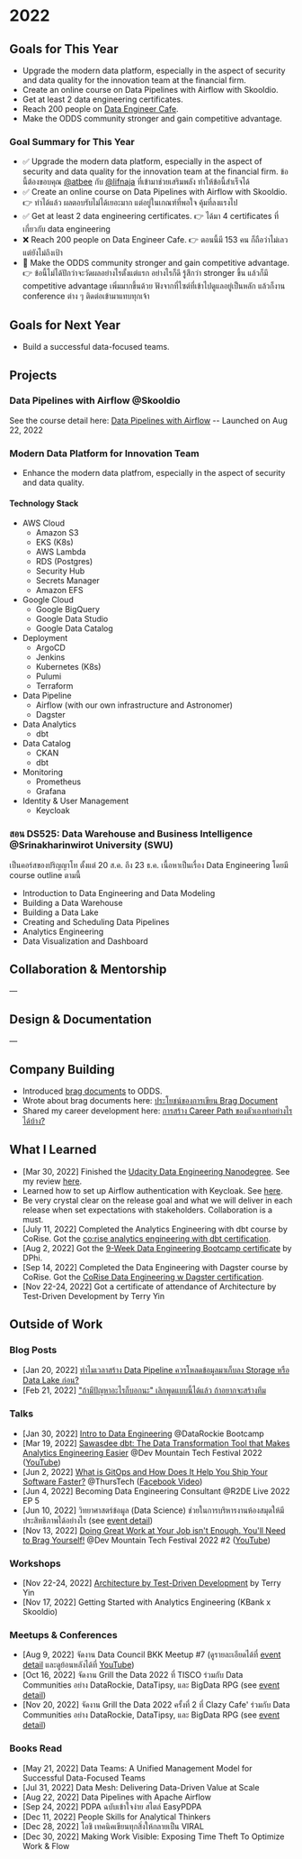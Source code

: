 # 2022

## Goals for This Year

* Upgrade the modern data platform, especially in the aspect of security and
  data quality for the innovation team at the financial firm.
* Create an online course on Data Pipelines with Airflow with Skooldio.
* Get at least 2 data engineering certificates.
* Reach 200 people on [Data Engineer
  Cafe](https://discuss.dataengineercafe.io/).
* Make the ODDS community stronger and gain competitive advantage.

### Goal Summary for This Year

* ✅ Upgrade the modern data platform, especially in the aspect of security and
  data quality for the innovation team at the financial firm. ข้อนี้ต้องขอบคุณ
  [@atbee](https://github.com/atbee) กับ [@lifnaja](https://github.com/lifnaja)
  ที่เข้ามาช่วยเสริมพลัง ทำให้ข้อนี้สำเร็จได้
* ✅ Create an online course on Data Pipelines with Airflow with Skooldio. 👉
  ทำได้แล้ว ผลตอบรับไม่ได้เยอะมาก แต่อยู่ในเกณฑ์ที่พอใจ คุ้มที่ลงแรงไป
* ✅ Get at least 2 data engineering certificates. 👉 ได้มา 4 certificates
  ที่เกี่ยวกับ data engineering
* ❌ Reach 200 people on Data Engineer Cafe. 👉 ตอนนี้มี 153 คน ก็ถือว่าไม่เลว
  แต่ยังไม่ถึงเป้า
* 🤔 Make the ODDS community stronger and gain competitive advantage. 👉
  ข้อนี้ไม่ได้ปักว่าจะวัดผลอย่างไรตั้งแต่แรก อย่างไรก็ดี รู้สึกว่า stronger ขึ้น แล้วก็มี competitive
  advantage เพิ่มมากขึ้นด้วย ฟังจากที่ไซต์ที่เข้าไปดูแลอยู่เป็นหลัก แล้วก็งาน conference ต่าง ๆ
  ติดต่อเข้ามาแทบทุกเจ้า

## Goals for Next Year

* Build a successful data-focused teams.

## Projects

### Data Pipelines with Airflow @Skooldio

See the course detail here: [Data Pipelines with
Airflow](https://www.skooldio.com/courses/data-pipelines-with-airflow) --
Launched on Aug 22, 2022

### Modern Data Platform for Innovation Team

* Enhance the modern data platfrom, especially in the aspect of security and
  data quality.

#### Technology Stack

* AWS Cloud
  * Amazon S3
  * EKS (K8s)
  * AWS Lambda
  * RDS (Postgres)
  * Security Hub
  * Secrets Manager
  * Amazon EFS
* Google Cloud
  * Google BigQuery
  * Google Data Studio
  * Google Data Catalog
* Deployment
  * ArgoCD
  * Jenkins
  * Kubernetes (K8s)
  * Pulumi
  * Terraform
* Data Pipeline
  * Airflow (with our own infrastructure and Astronomer)
  * Dagster
* Data Analytics
  * dbt
* Data Catalog
  * CKAN
  * dbt
* Monitoring
  * Prometheus
  * Grafana
* Identity & User Management
  * Keycloak

### สอน DS525: Data Warehouse and Business Intelligence @Srinakharinwirot University (SWU)

เป็นคอร์สของปริญญาโท ตั้งแต่ 20 ส.ค. ถึง 23 ธ.ค. เนื้อหาเป็นเรื่อง Data Engineering โดยมี course outline ตามนี้

* Introduction to Data Engineering and Data Modeling
* Building a Data Warehouse
* Building a Data Lake
* Creating and Scheduling Data Pipelines
* Analytics Engineering
* Data Visualization and Dashboard

## Collaboration & Mentorship

—

## Design & Documentation

—

## Company Building

* Introduced [brag documents](https://jvns.ca/blog/brag-documents/) to ODDS.
* Wrote about brag documents here: [ประโยชน์ของการเขียน Brag
  Document](https://medium.com/odds-team/%E0%B8%9B%E0%B8%A3%E0%B8%B0%E0%B9%82%E0%B8%A2%E0%B8%8A%E0%B8%99%E0%B9%8C%E0%B8%82%E0%B8%AD%E0%B8%87%E0%B8%81%E0%B8%B2%E0%B8%A3%E0%B9%80%E0%B8%82%E0%B8%B5%E0%B8%A2%E0%B8%99-brag-document-bde6b0bc57bb)
* Shared my career development here: [การสร้าง Career Path
  ของตัวเองทำอย่างไรได้บ้าง?](https://medium.com/odds-team/%E0%B8%81%E0%B8%B2%E0%B8%A3%E0%B8%AA%E0%B8%A3%E0%B9%89%E0%B8%B2%E0%B8%87-career-path-%E0%B8%82%E0%B8%AD%E0%B8%87%E0%B8%95%E0%B8%B1%E0%B8%A7%E0%B9%80%E0%B8%AD%E0%B8%87%E0%B8%97%E0%B8%B3%E0%B8%AD%E0%B8%A2%E0%B9%88%E0%B8%B2%E0%B8%87%E0%B9%84%E0%B8%A3%E0%B9%84%E0%B8%94%E0%B9%89%E0%B8%9A%E0%B9%89%E0%B8%B2%E0%B8%87-d72f3ceb953c)

## What I Learned

* [Mar 30, 2022] Finished the [Udacity Data Engineering
  Nanodegree](https://graduation.udacity.com/confirm/DX2LZHEW). See my review
  [here](https://discuss.dataengineercafe.io/t/udacity-data-engineering-nanodegree/148).
* Learned how to set up Airflow authentication with Keycloak. See
  [here](https://discuss.dataengineercafe.io/t/airflow-authentication-with-keycloak/240).
* Be very crystal clear on the release goal and what we will deliver in each
  release when set expectations with stakeholders. Collaboration is a must.
* [July 11, 2022] Completed the Analytics Engineering with dbt course by
  CoRise. Got the [co:rise analytics engineering with dbt
  certification](https://www.credential.net/b56e39a2-05fc-4aa7-a894-74ded75c5c62).
* [Aug 2, 2022] Got the [9-Week Data Engineering Bootcamp
  certificate](https://dphi.tech/bootcamp/certificate/verify/199cdd0f-eedb-40ef-8cec-f660c7dd2a3a)
  by DPhi.
* [Sep 14, 2022] Completed the Data Engineering with Dagster course by CoRise.
  Got the [CoRise Data Engineering w Dagster
  certification](https://www.credential.net/f470792a-6787-4703-ae67-6239d23cc06e#gs.lp8jle).
* [Nov 22-24, 2022] Got a certificate of attendance of Architecture by
  Test-Driven Development by Terry Yin

## Outside of Work

### Blog Posts

* [Jan 20, 2022] [ทำไมเวลาสร้าง Data Pipeline ควรโหลดข้อมูลมาเก็บลง Storage หรือ
  Data Lake
  ก่อน?](https://medium.com/dataengineercafe/%E0%B8%97%E0%B8%B3%E0%B9%84%E0%B8%A1%E0%B9%80%E0%B8%A7%E0%B8%A5%E0%B8%B2%E0%B8%AA%E0%B8%A3%E0%B9%89%E0%B8%B2%E0%B8%87-data-pipeline-%E0%B8%84%E0%B8%A7%E0%B8%A3%E0%B9%82%E0%B8%AB%E0%B8%A5%E0%B8%94%E0%B8%82%E0%B9%89%E0%B8%AD%E0%B8%A1%E0%B8%B9%E0%B8%A5%E0%B8%A1%E0%B8%B2%E0%B9%80%E0%B8%81%E0%B9%87%E0%B8%9A%E0%B8%A5%E0%B8%87-storage-%E0%B8%AB%E0%B8%A3%E0%B8%B7%E0%B8%AD-data-lake-%E0%B8%81%E0%B9%88%E0%B8%AD%E0%B8%99-ddf66b57de53)
* [Feb 21, 2022] ["ถ้ามีปัญหาอะไรก็บอกนะ" เลิกพูดแบบนี้ได้แล้ว
  ถ้าอยากจะสร้างทีม](https://zkan.medium.com/%E0%B8%96%E0%B9%89%E0%B8%B2%E0%B8%A1%E0%B8%B5%E0%B8%9B%E0%B8%B1%E0%B8%8D%E0%B8%AB%E0%B8%B2%E0%B8%AD%E0%B8%B0%E0%B9%84%E0%B8%A3%E0%B8%81%E0%B9%87%E0%B8%9A%E0%B8%AD%E0%B8%81%E0%B8%99%E0%B8%B0-%E0%B9%80%E0%B8%A5%E0%B8%B4%E0%B8%81%E0%B8%9E%E0%B8%B9%E0%B8%94%E0%B9%81%E0%B8%9A%E0%B8%9A%E0%B8%99%E0%B8%B5%E0%B9%89%E0%B9%84%E0%B8%94%E0%B9%89%E0%B9%81%E0%B8%A5%E0%B9%89%E0%B8%A7-%E0%B8%96%E0%B9%89%E0%B8%B2%E0%B8%AD%E0%B8%A2%E0%B8%B2%E0%B8%81%E0%B8%88%E0%B8%B0%E0%B8%AA%E0%B8%A3%E0%B9%89%E0%B8%B2%E0%B8%87%E0%B8%97%E0%B8%B5%E0%B8%A1-37f3d1b43265)

### Talks

* [Jan 30, 2022] [Intro to Data
  Engineering](https://docs.google.com/presentation/d/1MXfHlnGKczsoDgf9Sk3TJprNPifybcyxfZ6JozBYVpA/edit?usp=sharing)
  @DataRockie Bootcamp
* [Mar 19, 2022] [Sawasdee dbt: The Data Transformation Tool that Makes
  Analytics Engineering
  Easier](https://docs.google.com/presentation/d/1B8Jr4CBysIvc_mYxSK5wvy7eGNJrC4gAtEd6GNn_ZxE/edit?usp=sharing)
  @Dev Mountain Tech Festival 2022
  ([YouTube](https://www.youtube.com/watch?v=0Zv9AoS8MIg))
* [Jun 2, 2022] [What is GitOps and How Does It Help You Ship Your Software
  Faster?](https://docs.google.com/presentation/d/1Iip7l00wtvNZbEdI2ewOG9HMH8krY69p2fVYEOZTczM/edit?usp=sharing)
  @ThursTech ([Facebook
  Video](https://www.facebook.com/prodigy9co/videos/717691622906426))
* [Jun 4, 2022] Becoming Data Engineering Consultant @R2DE Live 2022 EP 5
* [Jun 10, 2022] วิทยาศาสตร์ข้อมูล (Data Science)
  ช่วยในการบริหารงานห้องสมุดให้มีประสิทธิภาพได้อย่างไร (see [event
  detail](https://www.facebook.com/HibrarybyHytexts/posts/pfbid02Xe2JhU4HAeRRPZEjEDq28AogchaeQNc3Uk5kdao9BuhFtUqTStHS6aHW3CEMGYRsl))
* [Nov 13, 2022] [Doing Great Work at Your Job isn't Enough. You'll Need to
  Brag
  Yourself!](https://docs.google.com/presentation/d/1hi1AEjVggSmkQVbFZ4lpKHbxUU1joGoqpn6MQ_sWs3A/edit?usp=sharing)
  @Dev Mountain Tech Festival 2022 #2
  ([YouTube](https://www.youtube.com/watch?v=xv3XnW_eDJI))

### Workshops

* [Nov 22-24, 2022] [Architecture by Test-Driven
  Development](https://less.works/occasions/architecture-by-test-driven-development-bangkok-3568)
  by Terry Yin
* [Nov 17, 2022] Getting Started with Analytics Engineering (KBank x Skooldio)

### Meetups & Conferences

* [Aug 9, 2022] จัดงาน Data Council BKK Meetup #7 (ดูรายละเอียดได้ที่ [event detail](https://www.facebook.com/events/579160673671475) และดูย้อนหลังได้ที่ [YouTube](https://www.youtube.com/watch?v=gUynp0zPLI0))
* [Oct 16, 2022] จัดงาน Grill the Data 2022 ที่ TISCO ร่วมกับ Data Communities อย่าง
  DataRockie, DataTipsy, และ BigData RPG (see [event
  detail](https://www.facebook.com/events/785796705846797))
* [Nov 20, 2022] จัดงาน Grill the Data 2022 ครั้งที่ 2 ที่ Clazy Cafe' ร่วมกับ Data
  Communities อย่าง DataRockie, DataTipsy, และ BigData RPG (see [event
  detail](https://www.facebook.com/grillthedata/posts/pfbid02nNgjSAoYj8EaSY6i1MeHjXTv1wR1nz1jXx5YUuXPwxJrmf1P4qT2vtsJrQphHjAUl))

### Books Read

* [May 21, 2022] Data Teams: A Unified Management Model for Successful Data-Focused Teams
* [Jul 31, 2022] Data Mesh: Delivering Data-Driven Value at Scale
* [Aug 22, 2022] Data Pipelines with Apache Airflow
* [Sep 24, 2022] PDPA ฉบับเข้าใจง่าย สไตล์ EasyPDPA
* [Dec 11, 2022] People Skills for Analytical Thinkers
* [Dec 28, 2022] โอชิ เทคนิคเขียนทุกสิ่งให้กลายเป็น VIRAL
* [Dec 30, 2022] Making Work Visible: Exposing Time Theft To Optimize Work & Flow
